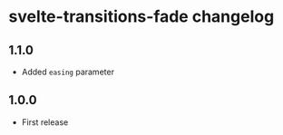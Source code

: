 # svelte-transitions-fade changelog

## 1.1.0

* Added `easing` parameter

## 1.0.0

* First release